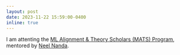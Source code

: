 ```yaml
---
layout: post
date: 2023-11-22 15:59:00-0400
inline: true
---
```


I am attenting the [ML Alignment & Theory Scholars (MATS) Program](https://www.matsprogram.org), mentored by [Neel Nanda](https://www.neelnanda.io/about). 